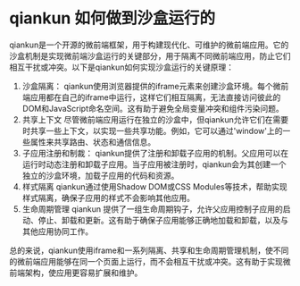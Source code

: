 # qiankun 如何做到沙盒运行的

qiankun是一个开源的微前端框架，用于构建现代化、可维护的微前端应用。它的沙盒机制是实现微前端沙盒运行的关键部分，用于隔离不同微前端应用，防止它们相互干扰或冲突。以下是qiankun如何实现沙盒运行的关键原理：
1. 沙盒隔离：
qiankun使用浏览器提供的iframe元素来创建沙盒环境。每个微前端应用都在自己的iframe中运行，这样它们相互隔离，无法直接访问彼此的DOM和JavaScript命名空间。这有助于避免全局变量冲突和组件污染问题。
2. 共享上下文
尽管微前端应用运行在独立的沙盒中，但qiankun允许它们在需要时共享一些上下文，以实现一些共享功能。例如，它可以通过'window'上的一些属性来共享路由、状态和通信信息。
3. 子应用注册和制裁：
qiankun提供了注册和卸载子应用的机制。父应用可以在运行时动态注册和卸载子应用。当子应用被注册时，qiankun会为其创建一个独立的沙盒环境，加载子应用的代码和资源。
4. 样式隔离
qiankun通过使用Shadow DOM或CSS Modules等技术，帮助实现样式隔离，确保子应用的样式不会影响其他应用。
5. 生命周期管理
qiankun 提供了一组生命周期钩子，允许父应用控制子应用的启动、停止、卸载和更新。这有助于确保子应用能够正确地加载和卸载，以及与其他应用协同工作。

总的来说，qiankun使用iframe和一系列隔离、共享和生命周期管理机制，使不同的微前端应用能够在同一个页面上运行，而不会相互干扰或冲突。这有助于实现微前端架构，使应用更容易扩展和维护。